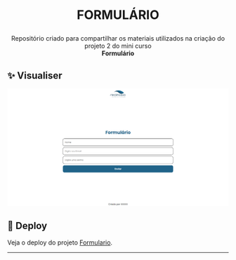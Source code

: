 # <p align="center">FORMULÁRIO</p>

<p align="center">
  Repositório criado para compartilhar os materiais utilizados na criação do projeto 2 do mini curso <br>
  <strong>  Formulário </strong>
 <br>
 
## ✨ Visualiser

![alt text](https://raw.githubusercontent.com/antonioscn/workshopCTI/main/imgs/projeto2.png)
 
 
## 🔗 Deploy
  Veja o deploy do projeto [Formulario](workshopcti-p2.vercel.app).

---
